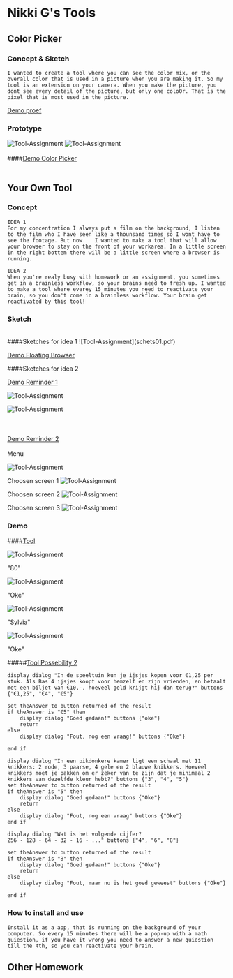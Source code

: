 # Nikki G's Tools

## Color Picker

### Concept & Sketch

```
I wanted to create a tool where you can see the color mix, or the overall color that is used in a picture when you are making it. So my tool is an extension on your camera. When you make the picture, you dont see every detail of the picture, but only one colo0r. That is the pixel that is most used in the picture. 
```
[Demo proef](DemoKleurProef.mov)

### Prototype

![Tool-Assignment](cp01.png)
![Tool-Assignment](cp02.png)
<br><br>
####[Demo Color Picker](cp.mov)
<br><br>

## Your Own Tool

### Concept
```
IDEA 1
For my concentration I always put a film on the background, I listen to the film who I have seen like a thounsand times so I wont have to see the footage. But now    I wanted to make a tool that will allow your browser to stay on the front of your workarea. In a little screen in the right bottem there will be a little screen where a browser is running. 
```

```
IDEA 2
When you're realy busy with homework or an assignment, you sometimes get in a brainless workflow, so your brains need to fresh up. I wanted to make a tool where everey 15 minutes you need to reactivate your brain, so you don't come in a brainless workflow. Your brain get reactivated by this tool! 
```

### Sketch

<br>
####Sketches for idea 1
![Tool-Assignment](schets01.pdf)

[Demo Floating Browser](DemoNetflix.mov)

####Sketches for idea 2

[Demo Reminder 1](DemoNotification.mov)

![Tool-Assignment](sketch01.png)

![Tool-Assignment](sketch02.png)
<br><br><br><br>
[Demo Reminder 2](DemoToolEind01.mov)
<br><br>
Menu

![Tool-Assignment](sketch03.png)

Choosen screen 1
![Tool-Assignment](sketch04.png)

Choosen screen 2
![Tool-Assignment](sketch05.png)

Choosen screen 3
![Tool-Assignment](sketch06.png)

### Demo

####[Tool](Tool.scpt)

![Tool-Assignment](T01.png)

"80"

![Tool-Assignment](T02.png)

"Oke"

![Tool-Assignment](T03.png)

"Sylvia"

![Tool-Assignment](T04.png)

"Oke"

#####[Tool Possebility 2](Tool01.scpt)
```
display dialog "In de speeltuin kun je ijsjes kopen voor €1,25 per stuk. Als Bas 4 ijsjes koopt voor hemzelf en zijn vrienden, en betaalt met een biljet van €10,-, hoeveel geld krijgt hij dan terug?" buttons {"€1,25", "€4", "€5"}set theAnswer to button returned of the resultif theAnswer is "€5" then	display dialog "Goed gedaan!" buttons {"oke"}	returnelse	display dialog "Fout, nog een vraag!" buttons {"Oke"}	end ifdisplay dialog "In een pikdonkere kamer ligt een schaal met 11 knikkers: 2 rode, 3 paarse, 4 gele en 2 blauwe knikkers. Hoeveel knikkers moet je pakken om er zeker van te zijn dat je minimaal 2 knikkers van dezelfde kleur hebt?" buttons {"3", "4", "5"}set theAnswer to button returned of the resultif theAnswer is "5" then	display dialog "Goed gedaan!" buttons {"Oke"}	returnelse	display dialog "Fout, nog een vraag" buttons {"Oke"}end ifdisplay dialog "Wat is het volgende cijfer?
256 - 128 - 64 - 32 - 16 - ..." buttons {"4", "6", "8"}set theAnswer to button returned of the resultif theAnswer is "8" then	display dialog "Goed gedaan!" buttons {"Oke"}	returnelse	display dialog "Fout, maar nu is het goed geweest" buttons {"Oke"}	end if
```


### How to install and use

```
Install it as a app, that is running on the background of your computer. So every 15 minutes there will be a pop-up with a math quiestion, if you have it wrong you need to answer a new quiestion till the 4th, so you can reactivate your brain. 
```

## Other Homework

